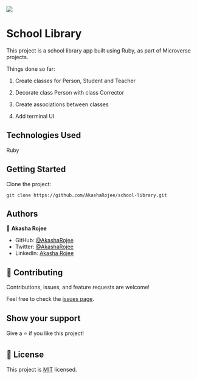 ![](https://img.shields.io/badge/Microverse-blueviolet)

# School Library

This project is a school library app built using Ruby, as part of Microverse projects.

Things done so far:

1. Create classes for Person, Student and Teacher

2. Decorate class Person with class Corrector

3. Create associations between classes

4. Add terminal UI

## Technologies Used

Ruby

## Getting Started

Clone the project:

```
git clone https://github.com/AkashaRojee/school-library.git
```

## Authors

👤 **Akasha Rojee**

- GitHub: [@AkashaRojee](https://github.com/AkashaRojee)
- Twitter: [@AkashaRojee](https://twitter.com/AkashaRojee)
- LinkedIn: [Akasha Rojee](https://linkedin.com/in/AkashaRojee)

## 🤝 Contributing

Contributions, issues, and feature requests are welcome!

Feel free to check the [issues page](../../../issues/).

## Show your support

Give a ⭐️ if you like this project!

## 📝 License

This project is [MIT](./MIT.md) licensed.
